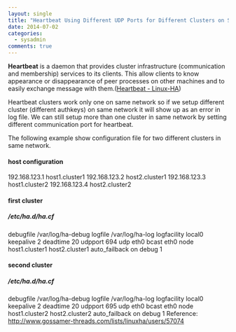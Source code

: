 ```yaml
---
layout: single
title: "Heartbeat Using Different UDP Ports for Different Clusters on Same Network"
date: 2014-07-02
categories:
  - sysadmin
comments: true
---
```


**Heartbeat** is a daemon that provides cluster infrastructure (communication and membership) services to its clients. This allow clients to know appearance or disappearance of peer processes on other machines and to easily exchange message with them.([Heartbeat - Linux-HA](http://linux-ha.org/wiki/Heartbeat))

Heartbeat clusters work only one on same network so if we setup different cluster (different authkeys) on same network it will show up as an error in log file. We can still setup more than one cluster in same network by setting different communication port for heartbeat.

The following example show configuration file for two different clusters in same network.
#### host configuration
192.168.123.1 host1.cluster1
192.168.123.2 host2.cluster1
192.168.123.3 host1.cluster2
192.168.123.4 host2.cluster2
#### first cluster
##### /etc/ha.d/ha.cf
debugfile /var/log/ha-debug
logfile /var/log/ha-log
logfacility local0
keepalive 2
deadtime 20
udpport 694
udp eth0
bcast eth0
node host1.cluster1 host2.cluster1
auto_failback on
debug 1
#### second cluster
##### /etc/ha.d/ha.cf
debugfile /var/log/ha-debug
logfile /var/log/ha-log
logfacility local0
keepalive 2
deadtime 20
udpport 695
udp eth0
bcast eth0
node host1.cluster2 host2.cluster2
auto_failback on
debug 1
Reference: <http://www.gossamer-threads.com/lists/linuxha/users/57074>
